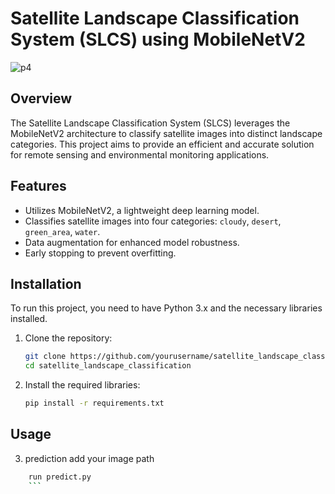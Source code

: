 

# Satellite Landscape Classification System (SLCS) using MobileNetV2
![p4](https://github.com/user-attachments/assets/55f3c6cc-e6b9-4efb-8e60-5d8e913d6c1b)

## Overview
The Satellite Landscape Classification System (SLCS) leverages the MobileNetV2 architecture to classify satellite images into distinct landscape categories. This project aims to provide an efficient and accurate solution for remote sensing and environmental monitoring applications.


## Features
- Utilizes MobileNetV2, a lightweight deep learning model.
- Classifies satellite images into four categories: `cloudy`, `desert`, `green_area`, `water`.
- Data augmentation for enhanced model robustness.
- Early stopping to prevent overfitting.

## Installation
To run this project, you need to have Python 3.x and the necessary libraries installed.

1. Clone the repository:
    ```sh
    git clone https://github.com/yourusername/satellite_landscape_classification.git
    cd satellite_landscape_classification
    ```

2. Install the required libraries:
    ```sh
    pip install -r requirements.txt
    ```

## Usage

3. prediction
add your image path
```sh
    run predict.py
    ```
